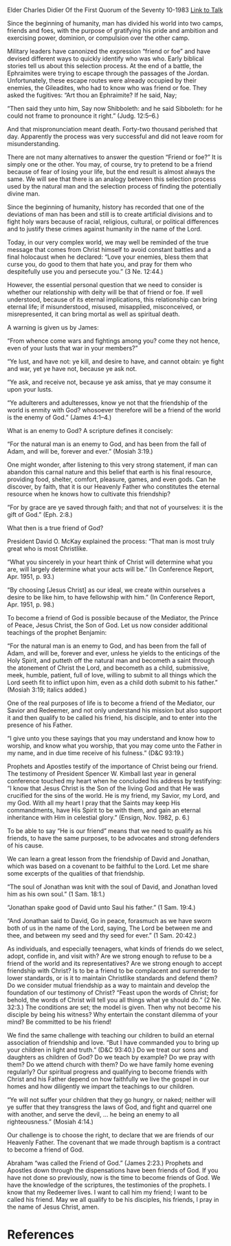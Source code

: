 Elder Charles Didier
Of the First Quorum of the Seventy
10-1983
[Link to Talk](https://www.churchofjesuschrist.org/study/general-conference/1983/10/friend-or-foe?lang=eng)

Since the beginning of humanity, man has divided his world into two camps, friends and foes, with the purpose of gratifying his pride and ambition and exercising power, dominion, or compulsion over the other camp.

Military leaders have canonized the expression “friend or foe” and have devised different ways to quickly identify who was who. Early biblical stories tell us about this selection process. At the end of a battle, the Ephraimites were trying to escape through the passages of the Jordan. Unfortunately, these escape routes were already occupied by their enemies, the Gileadites, who had to know who was friend or foe. They asked the fugitives: “Art thou an Ephraimite? If he said, Nay;

“Then said they unto him, Say now Shibboleth: and he said Sibboleth: for he could not frame to pronounce it right.” (Judg. 12:5–6.)

And that mispronunciation meant death. Forty-two thousand perished that day. Apparently the process was very successful and did not leave room for misunderstanding.

There are not many alternatives to answer the question “Friend or foe?” It is simply one or the other. You may, of course, try to pretend to be a friend because of fear of losing your life, but the end result is almost always the same. We will see that there is an analogy between this selection process used by the natural man and the selection process of finding the potentially divine man.

Since the beginning of humanity, history has recorded that one of the deviations of man has been and still is to create artificial divisions and to fight holy wars because of racial, religious, cultural, or political differences and to justify these crimes against humanity in the name of the Lord.

Today, in our very complex world, we may well be reminded of the true message that comes from Christ himself to avoid constant battles and a final holocaust when he declared: “Love your enemies, bless them that curse you, do good to them that hate you, and pray for them who despitefully use you and persecute you.” (3 Ne. 12:44.)

However, the essential personal question that we need to consider is whether our relationship with deity will be that of friend or foe. If well understood, because of its eternal implications, this relationship can bring eternal life; if misunderstood, misused, misapplied, misconceived, or misrepresented, it can bring mortal as well as spiritual death.

A warning is given us by James:

“From whence come wars and fightings among you? come they not hence, even of your lusts that war in your members?”

“Ye lust, and have not: ye kill, and desire to have, and cannot obtain: ye fight and war, yet ye have not, because ye ask not.

“Ye ask, and receive not, because ye ask amiss, that ye may consume it upon your lusts.

“Ye adulterers and adulteresses, know ye not that the friendship of the world is enmity with God? whosoever therefore will be a friend of the world is the enemy of God.” (James 4:1–4.)

What is an enemy to God? A scripture defines it concisely:

“For the natural man is an enemy to God, and has been from the fall of Adam, and will be, forever and ever.” (Mosiah 3:19.)

One might wonder, after listening to this very strong statement, if man can abandon this carnal nature and this belief that earth is his final resource, providing food, shelter, comfort, pleasure, games, and even gods. Can he discover, by faith, that it is our Heavenly Father who constitutes the eternal resource when he knows how to cultivate this friendship?

“For by grace are ye saved through faith; and that not of yourselves: it is the gift of God.” (Eph. 2:8.)

What then is a true friend of God?

President David O. McKay explained the process: “That man is most truly great who is most Christlike.

“What you sincerely in your heart think of Christ will determine what you are, will largely determine what your acts will be.” (In Conference Report, Apr. 1951, p. 93.)

“By choosing [Jesus Christ] as our ideal, we create within ourselves a desire to be like him, to have fellowship with him.” (In Conference Report, Apr. 1951, p. 98.)

To become a friend of God is possible because of the Mediator, the Prince of Peace, Jesus Christ, the Son of God. Let us now consider additional teachings of the prophet Benjamin:

“For the natural man is an enemy to God, and has been from the fall of Adam, and will be, forever and ever, unless he yields to the enticings of the Holy Spirit, and putteth off the natural man and becometh a saint through the atonement of Christ the Lord, and becometh as a child, submissive, meek, humble, patient, full of love, willing to submit to all things which the Lord seeth fit to inflict upon him, even as a child doth submit to his father.” (Mosiah 3:19; italics added.)

One of the real purposes of life is to become a friend of the Mediator, our Savior and Redeemer, and not only understand his mission but also support it and then qualify to be called his friend, his disciple, and to enter into the presence of his Father.

“I give unto you these sayings that you may understand and know how to worship, and know what you worship, that you may come unto the Father in my name, and in due time receive of his fulness.” (D&C 93:19.)

Prophets and Apostles testify of the importance of Christ being our friend. The testimony of President Spencer W. Kimball last year in general conference touched my heart when he concluded his address by testifying: “I know that Jesus Christ is the Son of the living God and that He was crucified for the sins of the world. He is my friend, my Savior, my Lord, and my God. With all my heart I pray that the Saints may keep His commandments, have His Spirit to be with them, and gain an eternal inheritance with Him in celestial glory.” (Ensign, Nov. 1982, p. 6.)

To be able to say “He is our friend” means that we need to qualify as his friends, to have the same purposes, to be advocates and strong defenders of his cause.

We can learn a great lesson from the friendship of David and Jonathan, which was based on a covenant to be faithful to the Lord. Let me share some excerpts of the qualities of that friendship.

“The soul of Jonathan was knit with the soul of David, and Jonathan loved him as his own soul.” (1 Sam. 18:1.)

“Jonathan spake good of David unto Saul his father.” (1 Sam. 19:4.)

“And Jonathan said to David, Go in peace, forasmuch as we have sworn both of us in the name of the Lord, saying, The Lord be between me and thee, and between my seed and thy seed for ever.” (1 Sam. 20:42.)

As individuals, and especially teenagers, what kinds of friends do we select, adopt, confide in, and visit with? Are we strong enough to refuse to be a friend of the world and its representatives? Are we strong enough to accept friendship with Christ? Is to be a friend to be complacent and surrender to lower standards, or is it to maintain Christlike standards and defend them? Do we consider mutual friendship as a way to maintain and develop the foundation of our testimony of Christ? “Feast upon the words of Christ; for behold, the words of Christ will tell you all things what ye should do.” (2 Ne. 32:3.) The conditions are set; the model is given. Then why not become his disciple by being his witness? Why entertain the constant dilemma of your mind? Be committed to be his friend!

We find the same challenge with teaching our children to build an eternal association of friendship and love. “But I have commanded you to bring up your children in light and truth.” (D&C 93:40.) Do we treat our sons and daughters as children of God? Do we teach by example? Do we pray with them? Do we attend church with them? Do we have family home evening regularly? Our spiritual progress and qualifying to become friends with Christ and his Father depend on how faithfully we live the gospel in our homes and how diligently we impart the teachings to our children.

“Ye will not suffer your children that they go hungry, or naked; neither will ye suffer that they transgress the laws of God, and fight and quarrel one with another, and serve the devil, … he being an enemy to all righteousness.” (Mosiah 4:14.)

Our challenge is to choose the right, to declare that we are friends of our Heavenly Father. The covenant that we made through baptism is a contract to become a friend of God.

Abraham “was called the Friend of God.” (James 2:23.) Prophets and Apostles down through the dispensations have been friends of God. If you have not done so previously, now is the time to become friends of God. We have the knowledge of the scriptures, the testimonies of the prophets. I know that my Redeemer lives. I want to call him my friend; I want to be called his friend. May we all qualify to be his disciples, his friends, I pray in the name of Jesus Christ, amen.

# References
